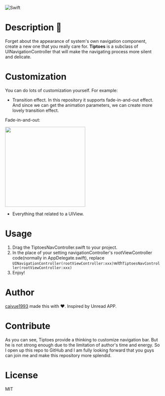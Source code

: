 ![Swift](https://img.shields.io/badge/%20in-swift%203.0-orange.svg)

# Description 🍃
Forget about the appearance of system's own navigation component, create a new one that you really care for. **Tiptoes** is a subclass of UINavigationController that will make the navigating process more silent and delicate. 

# Customization 
You can do lots of customization yourself.
For example:

- Transition effect. In this repository it supports fade-in-and-out effect. And since we can get the animation parameters, we can create more lovely transition effect.

Fade-in-and-out:

<img src="https://github.com/caiyue1993/Tiptoes/blob/master/images/fade-in-and-out.png" width="260">

- Everything that related to a UIView. 

# Usage
1. Drag the TiptoesNavController.swift to your project.
2. In the place of your setting navigationController's rootViewController code(normally in AppDelegate.swift), replace ```UINavigationController(rootViewController:xxx)```with```TiptoesNavController(rootViewController:xxx)```
3. Enjoy!

# Author
[caiyue1993](https://github.com/caiyue1993) made this with ❤️. Inspired by Unread APP.

# Contribute
As you can see, Tiptoes provide a thinking to customize navigation bar. But he is not strong enough due to the limitation of author's time and energy. So I open up this repo to GitHub and I am fully looking forward that you guys can join me and make this repository more splendid.

# License
MIT


